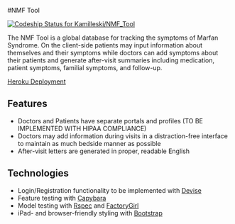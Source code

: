#NMF Tool

[ ![Codeship Status for Kamilleski/NMF_Tool](https://app.codeship.com/projects/247cce80-e26e-0133-9815-5e7bb9818a79/status?branch=master)](https://app.codeship.com/projects/145614)

The NMF Tool is a global database for tracking the symptoms of Marfan Syndrome. On the client-side patients may input information about themselves and their symptoms while doctors can add symptoms about their patients and generate after-visit summaries including medication, patient symptoms, familial symptoms, and follow-up.

[Heroku Deployment](https://nmf-tool.herokuapp.com/)

## Features
* Doctors and Patients have separate portals and profiles (TO BE IMPLEMENTED WITH HIPAA COMPLIANCE)
* Doctors may add information during visits in a distraction-free interface to maintain as much bedside manner as possible
* After-visit letters are generated in proper, readable English

## Technologies
* Login/Registration functionality to be implemented with [Devise](https://github.com/plataformatec/devise/wiki)
* Feature testing with [Capybara](https://github.com/jnicklas/capybara)
* Model testing with [Rspec](http://rspec.info/) and [FactoryGirl](https://github.com/thoughtbot/factory_girl)
* iPad- and browser-friendly styling with [Bootstrap](https://getbootstrap.com/)
